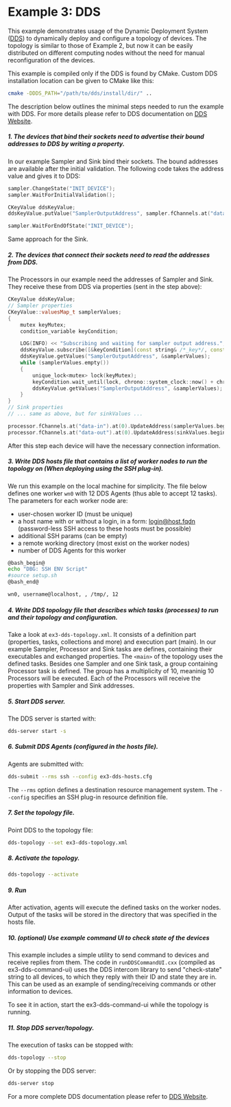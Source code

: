 Example 3: DDS
===============

This example demonstrates usage of the Dynamic Deployment System ([DDS](http://dds.gsi.de/)) to dynamically deploy and configure a topology of devices. The topology is similar to those of Example 2, but now it can be easily distributed on different computing nodes without the need for manual reconfiguration of the devices.

This example is compiled only if the DDS is found by CMake. Custom DDS installation location can be given to CMake like this:

```bash
cmake -DDDS_PATH="/path/to/dds/install/dir/" ..
```

The description below outlines the minimal steps needed to run the example with DDS. For more details please refer to DDS documentation on [DDS Website](http://dds.gsi.de/).

##### 1. The devices that bind their sockets need to advertise their bound addresses to DDS by writing a property.

In our example Sampler and Sink bind their sockets. The bound addresses are available after the initial validation. The following code takes the address value and gives it to DDS:

```C++
sampler.ChangeState("INIT_DEVICE");
sampler.WaitForInitialValidation();

CKeyValue ddsKeyValue;
ddsKeyValue.putValue("SamplerOutputAddress", sampler.fChannels.at("data-out").at(0).GetAddress());

sampler.WaitForEndOfState("INIT_DEVICE");
```

Same approach for the Sink.

##### 2. The devices that connect their sockets need to read the addresses from DDS.

The Processors in our example need the addresses of Sampler and Sink. They receive these from DDS via properties (sent in the step above):

```C++
CKeyValue ddsKeyValue;
// Sampler properties
CKeyValue::valuesMap_t samplerValues;
{
    mutex keyMutex;
    condition_variable keyCondition;

    LOG(INFO) << "Subscribing and waiting for sampler output address.";
    ddsKeyValue.subscribe([&keyCondition](const string& /*_key*/, const string& /*_value*/) { keyCondition.notify_all(); });
    ddsKeyValue.getValues("SamplerOutputAddress", &samplerValues);
    while (samplerValues.empty())
    {
        unique_lock<mutex> lock(keyMutex);
        keyCondition.wait_until(lock, chrono::system_clock::now() + chrono::milliseconds(1000));
        ddsKeyValue.getValues("SamplerOutputAddress", &samplerValues);
    }
}
// Sink properties
// ... same as above, but for sinkValues ...

processor.fChannels.at("data-in").at(0).UpdateAddress(samplerValues.begin()->second);
processor.fChannels.at("data-out").at(0).UpdateAddress(sinkValues.begin()->second);
```

After this step each device will have the necessary connection information.

##### 3. Write DDS hosts file that contains a list of worker nodes to run the topology on (When deploying using the SSH plug-in).

We run this example on the local machine for simplicity. The file below defines one worker `wn0` with 12 DDS Agents (thus able to accept 12 tasks). The parameters for each worker node are:
 - user-chosen worker ID (must be unique)
 - a host name with or without a login, in a form: login@host.fqdn (password-less SSH access to these hosts must be possible)
 - additional SSH params (can be empty)
 - a remote working directory (most exist on the worker nodes)
 - number of DDS Agents for this worker

```bash
@bash_begin@
echo "DBG: SSH ENV Script"
#source setup.sh
@bash_end@

wn0, username@localhost, , /tmp/, 12
```

##### 4. Write DDS topology file that describes which tasks (processes) to run and their topology and configuration.

Take a look at `ex3-dds-topology.xml`. It consists of a definition part (properties, tasks, collections and more) and execution part (main). In our example Sampler, Processor and Sink tasks are defines, containing their executables and exchanged properties. The `<main>` of the topology uses the defined tasks. Besides one Sampler and one Sink task, a group containing Processor task is defined. The group has a multiplicity of 10, meaninig 10 Processors will be executed. Each of the Processors will receive the properties with Sampler and Sink addresses.

##### 5. Start DDS server.

The DDS server is started with:

```bash
dds-server start -s
```

##### 6. Submit DDS Agents (configured in the hosts file).

Agents are submitted with:
```bash
dds-submit --rms ssh --config ex3-dds-hosts.cfg
```
The `--rms` option defines a destination resource management system. The `--config` specifies an SSH plug-in resource definition file. 

##### 7. Set the topology file.

Point DDS to the topology file:
```bash
dds-topology --set ex3-dds-topology.xml
```

##### 8. Activate the topology.

```bash
dds-topology --activate
```

##### 9. Run

After activation, agents will execute the defined tasks on the worker nodes. Output of the tasks will be stored in the directory that was specified in the hosts file.

##### 10. (optional) Use example command UI to check state of the devices

This example includes a simple utility to send command to devices and receive replies from them. The code in `runDDSCommandUI.cxx` (compiled as ex3-dds-command-ui) uses the DDS intercom library to send "check-state" string to all devices, to which they reply with their ID and state they are in. This can be used as an example of sending/receiving commands or other information to devices.

To see it in action, start the ex3-dds-command-ui while the topology is running.

##### 11. Stop DDS server/topology.

The execution of tasks can be stopped with:
```bash
dds-topology --stop
```
Or by stopping the DDS server:
```bash
dds-server stop
```

For a more complete DDS documentation please refer to [DDS Website](http://dds.gsi.de/).
